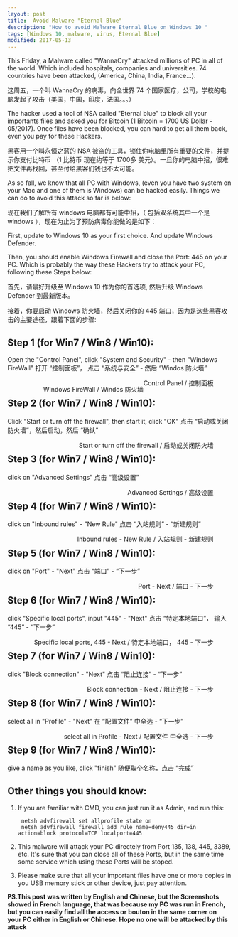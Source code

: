 ```yaml
---
layout: post
title:  Avoid Malware "Eternal Blue"
description: "How to avoid Malware Eternal Blue on Windows 10 "
tags: [Windows 10, malware, virus, Eternal Blue]
modified: 2017-05-13
---
```


This Friday, a Malware called "WannaCry" attacked millions of PC in all of the world. Which included hospitals, companies and universities. 74 countries have been attacked, (America, China, India, France...). 

这周五，一个叫 WannaCry 的病毒，向全世界 74 个国家医疗，公司，学校的电脑发起了攻击（美国，中国，印度，法国。。。）

The hacker used a tool of NSA called "Eternal blue" to block all your importants files and asked you for Bitcoin (1 Bitcoin = 1700 US Dollar - 05/2017). Once files have been blocked, you can hard to get all them back, even you pay for these Hackers.

黑客用一个叫永恒之蓝的 NSA 被盗的工具，锁住你电脑里所有重要的文件，并提示你支付比特币 （1 比特币 现在约等于 1700多 美元）。一旦你的电脑中招，很难把文件再找回，甚至付给黑客们钱也不太可能。

As so fall, we know that all PC with Windows, (even you have two system on your Mac and one of them is Windows) can be hacked easily. Things we can do to avoid this attack so far is below:

现在我们了解所有 windows 电脑都有可能中招，（ 包括双系统其中一个是 windows ），现在为止为了预防病毒你能做的是如下：


First, update to Windows 10 as your first choice. And update Windows Defender.

Then, you should enable Windows Firewall and close the Port: 445 on your PC. Which is probably the way these Hackers try to attack your PC, following these Steps below:

首先，请最好升级至 Windows 10 作为你的首选项, 然后升级 Windows Defender 到最新版本。

接着，你要启动 Windows 防火墙，然后关闭你的 445 端口，因为是这些黑客攻击的主要途径，跟着下面的步骤:



## Step 1 (for Win7 / Win8 / Win10):
Open the "Control Panel", click "System and Security" - then "Windows FireWall"
打开 “控制面板”， 点击 “系统与安全” - 然后 “Windos 防火墙”

<figure>
	<a href="https://c1.staticflickr.com/5/4181/34628228435_4337c48f9d_h.jpg"><img src="https://c1.staticflickr.com/5/4181/34628228435_4337c48f9d_h.jpg" alt=""></a>
	<figcaption style="float: right;">Control Panel / 控制面板</figcaption>
</figure>

<figure>
	<a href="https://c1.staticflickr.com/5/4179/34628228265_d32a79f6e4_h.jpg"><img src="https://c1.staticflickr.com/5/4179/34628228265_d32a79f6e4_h.jpg" alt=""></a>
	<figcaption style="float: right;">Windows FireWall / Windos 防火墙</figcaption>
</figure>


## Step 2 (for Win7 / Win8 / Win10):
Click "Start or turn off the firewall", then start it, click "OK"
点击 “启动或关闭防火墙”，然后启动，然后 “确认”

<figure>
	<a href="https://c1.staticflickr.com/5/4166/34628227935_521a5d15ea_h.jpg"><img src="https://c1.staticflickr.com/5/4166/34628227935_521a5d15ea_h.jpg" alt=""></a>
	<figcaption style="float: right;">Start or turn off the firewall / 启动或关闭防火墙</figcaption>
</figure>


## Step 3 (for Win7 / Win8 / Win10):
click on "Advanced Settings"
点击 “高级设置”

<figure>
	<a href="https://c1.staticflickr.com/5/4156/34628227785_52d23032e1_o.png"><img src="https://c1.staticflickr.com/5/4156/34628227785_52d23032e1_o.png" alt=""></a>
	<figcaption style="float: right;">Advanced Settings / 高级设置</figcaption>
</figure>


## Step 4 (for Win7 / Win8 / Win10):
click on "Inbound rules" - "New Rule"
点击 “入站规则” - “新建规则”

<figure>
	<a href="https://c1.staticflickr.com/5/4168/34628227615_b97097d4e4_o.png"><img src="https://c1.staticflickr.com/5/4168/34628227615_b97097d4e4_o.png" alt=""></a>
	<figcaption style="float: right;">Inbound rules - New Rule / 入站规则 - 新建规则</figcaption>
</figure>


## Step 5 (for Win7 / Win8 / Win10):
click on "Port" - "Next"
点击 “端口” - “下一步”

<figure>
	<a href="https://c1.staticflickr.com/5/4183/34628227445_46c15965ba_o.png"><img src="https://c1.staticflickr.com/5/4183/34628227445_46c15965ba_o.png" alt=""></a>
	<figcaption style="float: right;">Port - Next / 端口 - 下一步</figcaption>
</figure>


## Step 6 (for Win7 / Win8 / Win10):
click "Specific local ports", input "445" - "Next"
点击 “特定本地端口”， 输入 “445” - “下一步”

<figure>
	<a href="https://c1.staticflickr.com/5/4175/34628227295_b2627d6936_o.png"><img src="https://c1.staticflickr.com/5/4175/34628227295_b2627d6936_o.png" alt=""></a>
	<figcaption style="float: right;">Specific local ports, 445 - Next / 特定本地端口， 445 - 下一步</figcaption>
</figure>


## Step 7 (for Win7 / Win8 / Win10):
click "Block connection" - "Next"
点击 “阻止连接” - “下一步”

<figure>
	<a href="https://c1.staticflickr.com/5/4194/34628227095_7920b4995a_o.png"><img src="https://c1.staticflickr.com/5/4194/34628227095_7920b4995a_o.png" alt=""></a>
	<figcaption style="float: right;">Block connection - Next / 阻止连接 - 下一步</figcaption>
</figure>


## Step 8 (for Win7 / Win8 / Win10):
select all in "Profile" - "Next"
在 “配置文件” 中全选 - “下一步”

<figure>
	<a href="https://c1.staticflickr.com/5/4164/34628226895_f7e5e1a81f_o.png"><img src="https://c1.staticflickr.com/5/4164/34628226895_f7e5e1a81f_o.png" alt=""></a>
	<figcaption style="float: right;">select all in Profile - Next / 配置文件 中全选 - 下一步</figcaption>
</figure>


## Step 9 (for Win7 / Win8 / Win10):
give a name as you like, click "finish"
随便取个名称，点击 “完成”


## Other things you should know:

1. If you are familiar with CMD, you can just run it as Admin, and run this:

		netsh advfirewall set allprofile state on
		netsh advfirewall firewall add rule name=deny445 dir=in action=block protocol=TCP localport=445

2. This malware will attack your PC directely from Port 135, 138, 445, 3389, etc. It's sure that you can close all of these Ports, but in the same time some service which using these Ports will be stoped.

3. Please make sure that all your important files have one or more copies in you USB memory stick or other device, just pay attention.


**PS.This post was written by English and Chinese, but the Screenshots showed in French language, that was because my PC was run in French, but you can easily find all the access or bouton in the same corner on your PC either in English or Chinese. Hope no one will be attacked by this attack </PEACE>**







